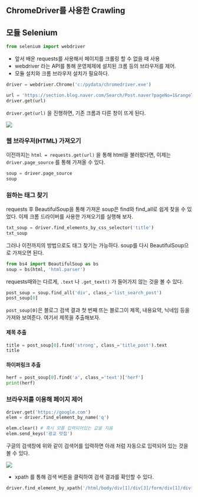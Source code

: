 ## ChromeDriver를 사용한 Crawling

<h2> 모듈 Selenium </h2>

```py
from selenium import webdriver
```

- 앞서 배운 requests를 사용해서 페이지를 크롤링 할 수 없을 때 사용
- webdriver 라는 API를 통해 운영체제에 설치된 크롬 등의 브라우저를 제어.
- 모듈 설치와 크롬 브라우저 설치가 필요하다.



```py
driver = webdriver.Chrome('c:/pydata/chromedriver.exe')

url = 'https://section.blog.naver.com/Search/Post.naver?pageNo=1&rangeType=ALL&orderBy=sim&keyword=광교 맛집'
driver.get(url)
```

`driver.get(url)` 을 진행하면, 기존 크롬과 다른 창이 뜨게 된다.

<img src='![image-20220327111034319](C:\Users\sujin\AppData\Roaming\Typora\typora-user-images\image-20220327111034319.png)' />

### 웹 브라우저(HTML) 가져오기

이전까지는 `html = requests.get(url)` 을 통해 html을 불러왔다면, 이제는 `driver.page_source` 를 통해 가져올 수 있다.

```py
soup = driver.page_source
soup
```

### 원하는 태그 찾기

requests 후 BeautifulSoup을 통해 가져온 soup은 find와 find_all로 쉽게 찾을 수 있었다.
이제 크롬 드라이버를 사용한 가져오기를 실행해 보자.  

```py
txt_soup = driver.find_elements_by_css_selector('title')
txt_soup
```

그러나 이전까지의 방법으로도 태그 찾기는 가능하다. soup를 다시 BeautifulSoup으로 가져오면 된다.

```py
from bs4 import BeautifulSoup as bs 
soup = bs(html, 'html.parser')
```

requests때와는 다르게, `.text` 나 `.get_text()` 가 들어가지 않는 것을 볼 수 있다.

```py
post_soup = soup.find_all('div', class_='list_search_post')
post_soup[0]
```

`post_soup[0]`은 블로그 검색 결과 첫 번째 뜨는 블로그이 제목, 내용요약, 닉네임 등을 가져와 보여준다. 여기서 제목을 추출해보자.

#### 제목 추출

```py
title = post_soup[0].find('strong', class_='title_post').text
title
```

#### 하이퍼링크 추출

```py
herf = post_soup[0].find('a', class_='text')['herf']
print(herf)
```

### 브라우저를 이용해 페이지 제어

```python
driver.get('https://google.com')
elem = driver.find_element_by_name('q')

elem.clear() # 혹시 모를 입력되어있는 값을 지움
elem.send_keys('광교 맛집')
```

구글의 검색창에 위와 같이 검색어를 입력하면 아래 처럼 자동으로 입력되어 있는 것을 볼 수 있다.

<img src='![image-20220327114112888](C:\Users\sujin\AppData\Roaming\Typora\typora-user-images\image-20220327114112888.png)' />

- xpath 를 통해 검색 버튼을 클릭하여 검색 결과를 확인할 수 있다.

```python
driver.find_element_by_xpath('/html/body/div[1]/div[3]/form/div[1]/div[1]/div[2]/div[2]/div[5]/center/input[1]').click()
```





